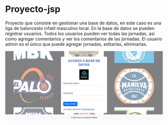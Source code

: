 # Proyecto-jsp
Proyecto que consiste en gestionar una base de datos, en este caso es una liga de baloncesto infatil masculino local.
En la base de datos se pueden registrar usuarios. Todos los usuarios pueden ver todas las jornadas, así como agregar comentarios y ver los comentarios de las jornadas. El usuario admin es el único que puede agregar jornadas, editarlas, eliminarlas.

![](proyecto-jsp/Captura.jpg)
